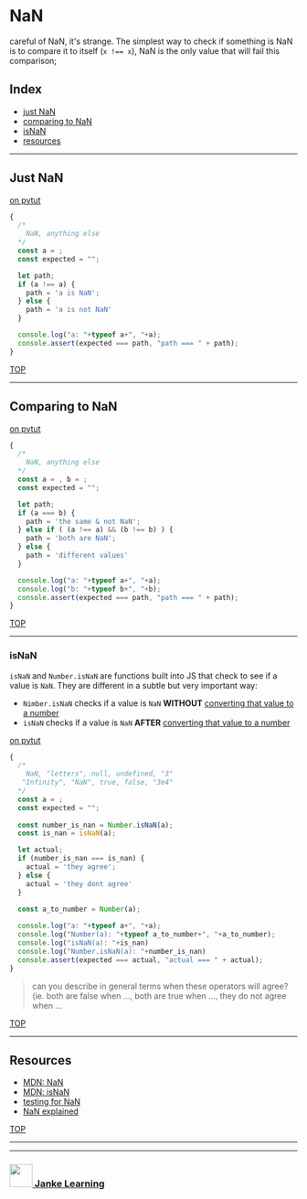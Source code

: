 # NaN

careful of NaN, it's strange.  The simplest way to check if something is NaN is to compare it to itself (```x !== x```), NaN is the only value that will fail this comparison;

## Index
* [just NaN](#just-nan)
* [comparing to NaN](#comparing-to-nan)
* [isNaN](#isnan)
* [resources](#resources)

---

## Just NaN

[on pytut](http://www.pythontutor.com/live.html#code=/*%0A%20%20NaN,%20anything%20else%0A*/%0Aconst%20a%20%3D%20%3B%0Aconst%20expected%20%3D%20%3B%0A%0Alet%20result%3B%0Aif%20%28a%20!%3D%3D%20a%29%20%7B%0A%20%20result%20%3D%20'a%20is%20NaN'%3B%0A%7D%20else%20%7B%0A%20%20result%20%3D%20'a%20is%20not%20NaN'%0A%7D%0A%0Aconsole.assert%28expected%20%3D%3D%3D%20result%29&cumulative=false&heapPrimitives=nevernest&mode=display&origin=opt-live.js&py=js&rawInputLstJSON=%5B%5D&textReferences=false)
```js
{
  /*
    NaN, anything else
  */
  const a = ;
  const expected = "";

  let path;
  if (a !== a) {
    path = 'a is NaN';
  } else {
    path = 'a is not NaN'
  }

  console.log("a: "+typeof a+", "+a);
  console.assert(expected === path, "path === " + path);
}
```

[TOP](#nan)

---

## Comparing to NaN

[on pytut](http://www.pythontutor.com/live.html#code=/*%0A%20%20NaN,%20anything%20else%0A*/%0Aconst%20a%20%3D%20,%20b%20%3D%20%3B%0Aconst%20expected%20%3D%20%3B%0A%0Alet%20path%3B%0Aif%20%28a%20%3D%3D%3D%20b%29%20%7B%0A%20%20path%20%3D%20'the%20same%20%26%20not%20NaN'%3B%20%20%0A%7D%20else%20if%20%28%20%28a%20!%3D%3D%20a%29%20%26%26%20%28b%20!%3D%3D%20b%29%20%29%20%7B%0A%20%20path%20%3D%20'both%20are%20NaN'%3B%0A%7D%20else%20%7B%0A%20%20path%20%3D%20'different%20values'%0A%7D%0A%0Aconsole.assert%28expected%20%3D%3D%3D%20path,%20%22path%20%3D%3D%3D%20%22%20%2B%20path%29%3B&cumulative=false&heapPrimitives=nevernest&mode=display&origin=opt-live.js&py=js&rawInputLstJSON=%5B%5D&textReferences=false)
```js
{
  /*
    NaN, anything else
  */
  const a = , b = ;
  const expected = "";

  let path;
  if (a === b) {
    path = 'the same & not NaN';  
  } else if ( (a !== a) && (b !== b) ) {
    path = 'both are NaN';
  } else {
    path = 'different values'
  }

  console.log("a: "+typeof a+", "+a);
  console.log("b: "+typeof b+", "+b);
  console.assert(expected === path, "path === " + path);
}
```

[TOP](#nan)

---

### isNaN

```isNaN``` and ```Number.isNaN``` are functions built into JS that check to see if a value is ```NaN```.   They are different in a subtle but very important way:
* ```Nimber.isNaN``` checks if a value is ```NaN``` __WITHOUT__ [converting that value to a number](#number)
* ```isNaN``` checks if a value is ```NaN``` __AFTER__ [converting that value to a number](#number)


[on pytut](http://www.pythontutor.com/live.html#code=/*%0A%20%20NaN,%20%22letters%22,%20null,%20undefined,%20%223%22%0A%20%22Infinity%22,%20%22NaN%22,%20true,%20false,%20%223e4%22%0A*/%0Aconst%20a%20%3D%20%3B%0Aconst%20expected%20%3D%20%22%22%3B%0A%0Aconst%20a_to_number%20%3D%20Number%28a%29%3B%0Aconst%20number_is_nan%20%3D%20Number.isNaN%28a%29%3B%0Aconst%20is_nan%20%3D%20isNaN%28a%29%3B%0A%0Alet%20actual%3B%0Aif%20%28number_is_nan%20%3D%3D%3D%20is_nan%29%20%7B%0A%20%20actual%20%3D%20'they%20agree'%3B%0A%7D%20else%20%7B%0A%20%20actual%20%3D%20'they%20dont%20agree'%0A%7D%0A%0Aconsole.log%28%22a%3A%20%22%2Btypeof%20a%2B%22,%20%22%2Ba%29%3B%0Aconsole.log%28%22Number%28a%29%3A%20%22%2Btypeof%20a_to_number%2B%22,%20%22%2Ba_to_number%29%3B%0Aconsole.log%28%22isNaN%28a%29%3A%20%22%2Bis_nan%29%0Aconsole.log%28%22Number.isNaN%28a%29%3A%20%22%2Bnumber_is_nan%29%0Aconsole.assert%28expected%20%3D%3D%3D%20actual,%20%22actual%20%3D%3D%3D%20%22%20%2B%20actual%29%3B&cumulative=false&curInstr=27&heapPrimitives=nevernest&mode=display&origin=opt-live.js&py=js&rawInputLstJSON=%5B%5D&textReferences=false)
```js
{
  /*
    NaN, "letters", null, undefined, "3"
   "Infinity", "NaN", true, false, "3e4"
  */
  const a = ;
  const expected = "";
  
  const number_is_nan = Number.isNaN(a);
  const is_nan = isNaN(a);

  let actual;
  if (number_is_nan === is_nan) {
    actual = 'they agree';
  } else {
    actual = 'they dont agree'
  }
  
  const a_to_number = Number(a);

  console.log("a: "+typeof a+", "+a);
  console.log("Number(a): "+typeof a_to_number+", "+a_to_number);
  console.log("isNaN(a): "+is_nan)
  console.log("Number.isNaN(a): "+number_is_nan)
  console.assert(expected === actual, "actual === " + actual);
}
```

> can you describe in general terms when these operators will agree? 
> (ie. both are false when ..., both are true when ..., they do not agree when ...


[TOP](#nan)

---

## Resources

* [MDN: NaN](https://developer.mozilla.org/en-US/docs/Web/JavaScript/Reference/Global_Objects/NaN)
* [MDN: isNaN](https://developer.mozilla.org/en-US/docs/Web/JavaScript/Reference/Global_Objects/isNaN)
* [testing for NaN](http://adripofjavascript.com/blog/drips/the-problem-with-testing-for-nan-in-javascript.html)
* [NaN explained](https://javascriptrefined.io/nan-and-typeof-36cd6e2a4e43)

[TOP](#nan)

___
___
### <a href="http://janke-learning.org" target="_blank"><img src="https://user-images.githubusercontent.com/18554853/50098409-22575780-021c-11e9-99e1-962787adaded.png" width="40" height="40"></img> Janke Learning</a>

